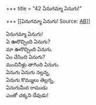 +++
title = "42 ఏనుగమ్మా ఏనుగు!"

+++
[[ఏనుగమ్మా ఏనుగు!	Source: [AB](https://andhrabharati.com/strI_bAla/bAlabhASha/EnugammA_Enugu.html)]]

ఏనుగమ్మా ఏనుగు!  
ఏ ఊరొచ్చింది ఏనుగు?  
మా ఊరొచ్చింది ఏనుగు.  
ఏం చేసింది ఏనుగు?  
మంచినీళ్లు తాగింది ఏనుగు.  
ఏనుగు ఏనుగు నల్లన్న,  
ఏనుగు కొమ్ములు తెల్లన్న,  
ఏనుగుమీద రాముడు  
ఎంతో చక్కని దేవుడు!
